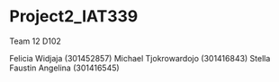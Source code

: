 # Project2_IAT339

Team 12 D102

Felicia Widjaja (301452857)
Michael Tjokrowardojo (301416843)
Stella Faustin Angelina (301416545)